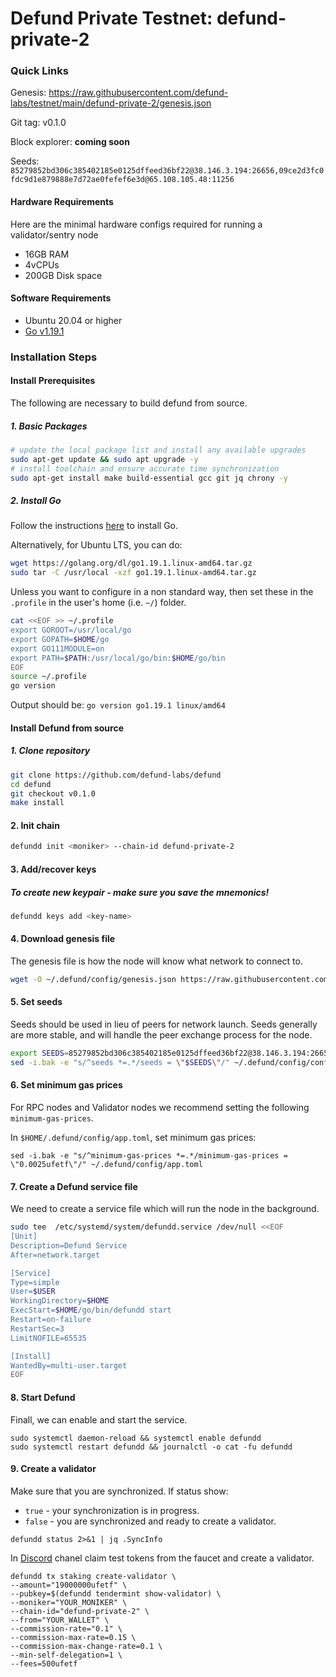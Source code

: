 # Defund Private Testnet: defund-private-2
### Quick Links
Genesis: https://raw.githubusercontent.com/defund-labs/testnet/main/defund-private-2/genesis.json

Git tag: v0.1.0

Block explorer: **coming soon**

Seeds: `85279852bd306c385402185e0125dffeed36bf22@38.146.3.194:26656,09ce2d3fc0fdc9d1e879888e7d72ae0fefef6e3d@65.108.105.48:11256`

#### Hardware Requirements
Here are the minimal hardware configs required for running a validator/sentry node
 - 16GB RAM
 - 4vCPUs
 - 200GB Disk space

#### Software Requirements
- Ubuntu 20.04 or higher
- [Go v1.19.1](https://golang.org/doc/install)

### Installation Steps

#### Install Prerequisites 

The following are necessary to build defund from source. 

##### 1. Basic Packages

```sh
# update the local package list and install any available upgrades 
sudo apt-get update && sudo apt upgrade -y 
# install toolchain and ensure accurate time synchronization 
sudo apt-get install make build-essential gcc git jq chrony -y
```


##### 2. Install Go
Follow the instructions [here](https://golang.org/doc/install) to install Go.

Alternatively, for Ubuntu LTS, you can do:

```sh
wget https://golang.org/dl/go1.19.1.linux-amd64.tar.gz
sudo tar -C /usr/local -xzf go1.19.1.linux-amd64.tar.gz
```

Unless you want to configure in a non standard way, then set these in the `.profile` in the user's home (i.e. `~/`) folder.

```sh
cat <<EOF >> ~/.profile
export GOROOT=/usr/local/go
export GOPATH=$HOME/go
export GO111MODULE=on
export PATH=$PATH:/usr/local/go/bin:$HOME/go/bin
EOF
source ~/.profile
go version
```

Output should be: `go version go1.19.1 linux/amd64`


#### Install Defund from source

##### 1. Clone repository
```sh
git clone https://github.com/defund-labs/defund
cd defund
git checkout v0.1.0
make install
```

#### 2. Init chain
```sh
defundd init <moniker> --chain-id defund-private-2
```

#### 3. Add/recover keys
##### To create new keypair - make sure you save the mnemonics!
```sh
defundd keys add <key-name> 
```

#### 4. Download genesis file
The genesis file is how the node will know what network to connect to.
```sh
wget -O ~/.defund/config/genesis.json https://raw.githubusercontent.com/defund-labs/testnet/main/defund-private-2/genesis.json
```

#### 5. Set seeds
Seeds should be used in lieu of peers for network launch. Seeds generally are more stable, and will handle the peer exchange process for the node.
```sh
export SEEDS=85279852bd306c385402185e0125dffeed36bf22@38.146.3.194:26656,09ce2d3fc0fdc9d1e879888e7d72ae0fefef6e3d@65.108.105.48:11256
sed -i.bak -e "s/^seeds *=.*/seeds = \"$SEEDS\"/" ~/.defund/config/config.toml
```

#### 6. Set minimum gas prices
For RPC nodes and Validator nodes we recommend setting the following `minimum-gas-prices`.

In `$HOME/.defund/config/app.toml`, set minimum gas prices:
```sh:
sed -i.bak -e "s/^minimum-gas-prices *=.*/minimum-gas-prices = \"0.0025ufetf\"/" ~/.defund/config/app.toml
```

#### 7. Create a Defund service file
We need to create a service file which will run the node in the background. 

```sh
sudo tee  /etc/systemd/system/defundd.service /dev/null <<EOF
[Unit]
Description=Defund Service
After=network.target

[Service]
Type=simple
User=$USER
WorkingDirectory=$HOME
ExecStart=$HOME/go/bin/defundd start
Restart=on-failure
RestartSec=3
LimitNOFILE=65535

[Install]
WantedBy=multi-user.target
EOF
```

#### 8. Start Defund

Finall, we can enable and start the service.

```
sudo systemctl daemon-reload && systemctl enable defundd
sudo systemctl restart defundd && journalctl -o cat -fu defundd
```
#### 9. Create a validator

Make sure that you are synchronized. If status show:
- `true` - your synchronization is in progress.
- `false` - you are synchronized and ready to create a validator.
```
defundd status 2>&1 | jq .SyncInfo
```
In [Discord](https://discord.gg/R5WcyvxAK6) chanel claim test tokens from the faucet and create a validator.
```
defundd tx staking create-validator \
--amount="19000000ufetf" \
--pubkey=$(defundd tendermint show-validator) \
--moniker="YOUR_MONIKER" \
--chain-id="defund-private-2" \
--from="YOUR_WALLET" \
--commission-rate="0.1" \
--commission-max-rate=0.15 \
--commission-max-change-rate=0.1 \
--min-self-delegation=1 \
--fees=500ufetf
```

